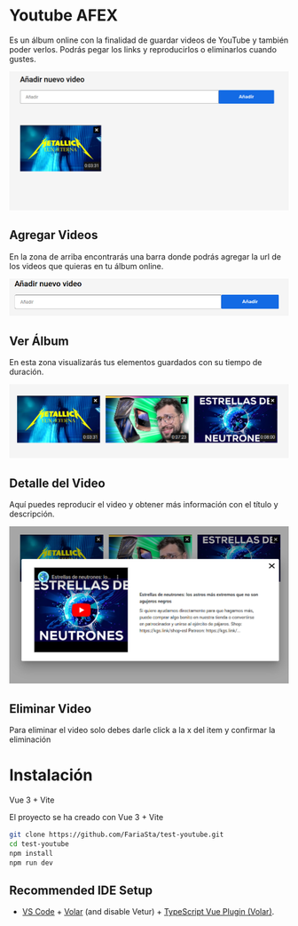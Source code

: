 # Youtube AFEX

Es un álbum online con la finalidad de guardar videos de YouTube y también poder verlos. Podrás pegar los links y reproducirlos o eliminarlos cuando gustes.

![](./docs/project.png)

## Agregar Videos

En la zona de arriba encontrarás una barra donde podrás agregar la url de los videos que quieras en tu álbum online.

![](./docs/AddVideo.png)

## Ver Álbum

En esta zona visualizarás tus elementos guardados con su tiempo de duración.

![](./docs/album.png)

## Detalle del Video

Aquí puedes reproducir el video y obtener más información con el título y descripción.

![](./docs/detalle.png)

## Eliminar Video

Para eliminar el video solo debes darle click a la x del item y confirmar la eliminación

# Instalación
Vue 3 + Vite

El proyecto se ha creado con Vue 3 + Vite 

```bash
git clone https://github.com/FariaSta/test-youtube.git
cd test-youtube
npm install
npm run dev
```

## Recommended IDE Setup

- [VS Code](https://code.visualstudio.com/) + [Volar](https://marketplace.visualstudio.com/items?itemName=Vue.volar) (and disable Vetur) + [TypeScript Vue Plugin (Volar)](https://marketplace.visualstudio.com/items?itemName=Vue.vscode-typescript-vue-plugin).
